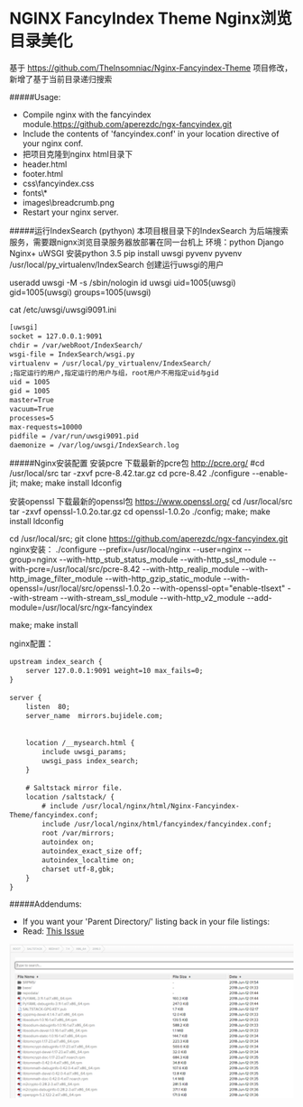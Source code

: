 NGINX FancyIndex Theme Nginx浏览目录美化
===

基于 https://github.com/TheInsomniac/Nginx-Fancyindex-Theme 项目修改，新增了基于当前目录递归搜索

#####Usage:
 - Compile nginx with the fancyindex module.https://github.com/aperezdc/ngx-fancyindex.git
 - Include the contents of 'fancyindex.conf' in your location directive of your nginx conf.
 - 把项目克隆到nginx html目录下
  - header.html
  - footer.html
  - css\fancyindex.css
  - fonts\\*
  - images\breadcrumb.png
 - Restart your nginx server.

#####运行IndexSearch (pythyon)
本项目根目录下的IndexSearch 为后端搜索服务，需要跟nignx浏览目录服务器放部署在同一台机上
环境：python Django Nginx+ uWSGI 
安装python 3.5
pip install uwsgi
pyvenv pyvenv /usr/local/py_virtualenv/IndexSearch
创建运行uwsgi的用户

useradd uwsgi -M -s /sbin/nologin
id  uwsgi 
uid=1005(uwsgi) gid=1005(uwsgi) groups=1005(uwsgi)

cat /etc/uwsgi/uwsgi9091.ini 
```
[uwsgi]
socket = 127.0.0.1:9091
chdir = /var/webRoot/IndexSearch/
wsgi-file = IndexSearch/wsgi.py
virtualenv = /usr/local/py_virtualenv/IndexSearch/
;指定运行的用户,指定运行的用户与组，root用户不用指定uid与gid
uid = 1005
gid = 1005
master=True
vacuum=True
processes=5
max-requests=10000
pidfile = /var/run/uwsgi9091.pid
daemonize = /var/log/uwsgi/IndexSearch.log
```


#####Nginx安装配置
安装pcre
下载最新的pcre包
http://pcre.org/
#cd /usr/local/src
tar -zxvf pcre-8.42.tar.gz
cd pcre-8.42
./configure --enable-jit; make; make install
 ldconfig 

安装openssl
下载最新的openssl包
https://www.openssl.org/
cd /usr/local/src
tar -zxvf openssl-1.0.2o.tar.gz
cd openssl-1.0.2o
 ./config; make; make install
ldconfig  


cd /usr/local/src; git clone https://github.com/aperezdc/ngx-fancyindex.git
nginx安装：
./configure --prefix=/usr/local/nginx --user=nginx --group=nginx --with-http_stub_status_module --with-http_ssl_module --with-pcre=/usr/local/src/pcre-8.42 --with-http_realip_module --with-http_image_filter_module --with-http_gzip_static_module --with-openssl=/usr/local/src/openssl-1.0.2o --with-openssl-opt="enable-tlsext" --with-stream --with-stream_ssl_module --with-http_v2_module --add-module=/usr/local/src/ngx-fancyindex

make; make install


nginx配置：
```
upstream index_search {
    server 127.0.0.1:9091 weight=10 max_fails=0;
}

server {
    listen  80;
    server_name  mirrors.bujidele.com;


    location /__mysearch.html {
        include uwsgi_params;
        uwsgi_pass index_search;
    }

    # Saltstack mirror file.
    location /saltstack/ {
        # include /usr/local/nginx/html/Nginx-Fancyindex-Theme/fancyindex.conf;
        include /usr/local/nginx/html/fancyindex/fancyindex.conf;
        root /var/mirrors;
        autoindex on;
        autoindex_exact_size off;
        autoindex_localtime on;
        charset utf-8,gbk;
    }
}

```

#####Addendums:
 - If you want your 'Parent Directory/' listing back in your file listings:
  - Read: [This Issue](https://github.com/TheInsomniac/Nginx-Fancyindex-Theme/issues/1#issuecomment-43936700)

![Image1](https://github.com/cucker0/file_store/blob/master/fancyindex/01.png)

